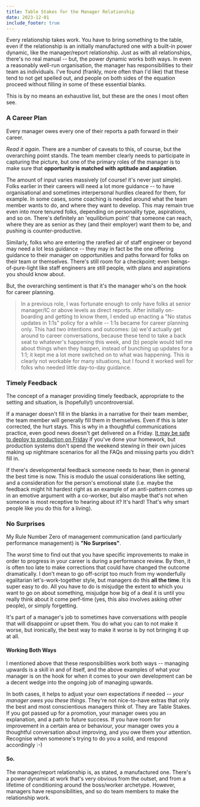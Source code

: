 ```yaml
---
title: Table Stakes for the Manager Relationship
date: 2023-12-01
include_footer: true
---
```



Every relationship takes work. You have to bring something to the table, even if the relationship is an initially manufactured one with a built-in power dynamic, like the manager/report relationship. Just as with all relationships, there's no real manual -- but, the power dynamic works both ways. In even a reasonably well-run organisation, the manager has responsibilities to their team as individuals. I've found (frankly, more often than I'd like) that these tend to not get spelled out, and people on both sides of the equation proceed without filling in some of these essential blanks.

This is by no means an exhaustive list, but these are the ones I most often see.

### A Career Plan

Every manager owes every one of their reports a path forward in their career. 

*Read it again*. There are a number of caveats to this, of course, but the overarching point stands. The team member clearly needs to participate in capturing the picture, but one of the primary roles of the manager is to make sure that **opportunity is matched with aptitude and aspiration**.

The amount of input varies massively (of course! it's never just simple). Folks earlier in their careers will need a lot more guidance -- to have organisational and sometimes interpersonal hurdles cleared for them, for example. In some cases, some coaching is needed around what the team member wants to do, and where they want to develop. This may remain true even into more tenured folks, depending on personality type, aspirations, and so on. There's definitely an 'equilibrium point' that someone can reach, where they are as senior as they (and their employer) want them to be, and pushing is counter-productive.

Similarly, folks who are entering the rarefied air of staff engineer or beyond may need a lot less guidance -- they may in fact be the one offering guidance to their manager on opportunities and paths forward for folks on their team or themselves. There's still room for a checkpoint; even beings-of-pure-light like staff engineers are still people, with plans and aspirations you should know about.

But, the overarching sentiment is that it's the manager who's on the hook for career planning.

> In a previous role, I was fortunate enough to only have folks at senior manager/IC or above levels as direct reports. After initially on-boarding and getting to know them, I ended up enacting a "No status updates in 1:1s" policy for a while -- 1:1s became for career planning only. This had two intentions and outcomes: (a) we'd actually get around to career conversations, because these tend to take a back seat to whatever's happening this week, and (b) people would tell me about things when they happen, instead of bunching up updates for a 1:1; it kept me a lot more switched on to what was happening. This is clearly not workable for many situations, but I found it worked well for folks who needed little day-to-day guidance.

### Timely Feedback

The concept of a manager providing timely feedback, appropriate to the setting and situation, is (hopefully!) uncontroversial.

If a manager doesn't fill in the blanks in a narrative for their team member, the team member will generally fill them in themselves. Even if this is later corrected, the hurt stays. This is why in a thoughtful communications practice, even good news doesn't get delivered on a Friday. [It may be safe to deploy to production on Friday](https://charity.wtf/2019/05/01/friday-deploy-freezes-are-exactly-like-murdering-puppies/) if you've done your homework, but production systems don't spend the weekend stewing in their own juices making up nightmare scenarios for all the FAQs and missing parts you didn't fill in.

If there's developmental feedback someone needs to hear, then in general the best time is now. This is modulo the usual considerations like setting, and a consideration for the person's emotional state (i.e. maybe the feedback might hit hardest right as an example of an anti-pattern comes up in an emotive argument with a co-worker, but also maybe that's not when someone is most receptive to hearing about it? It's hard! That's why smart people like you do this for a living).

### No Surprises

My Rule Number Zero of management communication (and particularly performance management) is **"No Surprises"**.

The *worst* time to find out that you have specific improvements to make in order to progress in your career is during a performance review. By then, it is often too late to make corrections that could have changed the outcome dramatically. I don't mean to go off-script too much from my wonderfully egalitarian let's-work-together style, but managers do this **all the time**. It is super easy to do. All you have to do is misjudge the extent to which you want to go on about something, misjudge how big of a deal it is until you really think about it come perf-time (yes, this also involves asking other people), or simply forgetting.

It's part of a manager's job to sometimes have conversations with people that will disappoint or upset them. You do what you can to not make it worse, but ironically, the best way to make it worse is by not bringing it up at all.

#### Working Both Ways

I mentioned above that these responsibilities work both ways -- managing upwards is a skill in and of itself, and the above examples of what your manager is on the hook for when it comes to your own development can be a decent wedge into the ongoing job of managing upwards. 

In both cases, it helps to adjust your own expectations if needed -- *your manager owes you these things*. They're not nice-to-have extras that only the best and most conscientious managers think of. They are Table Stakes. If you got passed up for a promotion, your manager owes you an explanation, and a path to future success. If you have room for improvement in a certain area or behaviour, your manager owes you a thoughtful conversation about improving, and you owe them your attention. Recognise when someone's trying to do you a solid, and respond accordingly :-)

#### So.

The manager/report relationship is, as stated, a manufactured one. There's a power dynamic at work that's very obvious from the outset, and from a lifetime of conditioning around the boss/worker archetype. However, managers have responsibilities, and so do team members to make the relationship work.
